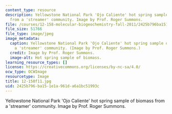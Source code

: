 ```yaml
---
content_type: resource
description: Yellowstone National Park 'Ojo Caliente' hot spring sample of biomass
  from a 'streamer' community. Image by Prof. Roger Summons.
file: /courses/12-158-molecular-biogeochemistry-fall-2011/2425b796ba151e1a961da6a1bc51993c_12-158f11.jpg
file_size: 51766
file_type: image/jpeg
image_metadata:
  caption: Yellowstone National Park 'Ojo Caliente' hot spring sample of biomass from
    a 'streamer' community. (Image by Prof. Roger Summons.)
  credit: Image by Prof. Roger Summons.
  image-alt: Hot spring sample of biomass.
learning_resource_types: []
license: https://creativecommons.org/licenses/by-nc-sa/4.0/
ocw_type: OCWImage
resourcetype: Image
title: 12-158f11.jpg
uid: 2425b796-ba15-1e1a-961d-a6a1bc51993c
---
```

Yellowstone National Park 'Ojo Caliente' hot spring sample of biomass from a 'streamer' community. Image by Prof. Roger Summons.